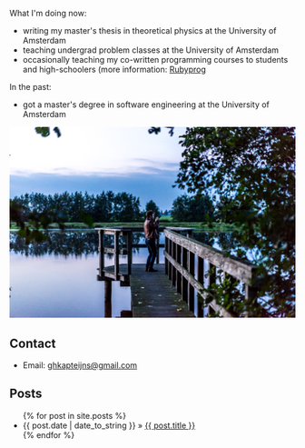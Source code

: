 What I'm doing now:

- writing my master's thesis in theoretical physics at the University of Amsterdam
- teaching undergrad problem classes at the University of Amsterdam
- occasionally teaching my co-written programming courses to students and high-schoolers (more information: [Rubyprog](http://rubyprog.nl/)

In the past:

- got a master's degree in software engineering at the University of Amsterdam

![Geert Kapteijns](/geert2.jpg)

## Contact

- Email: [ghkapteijns@gmail.com](mailto:ghkapteijns@gmail.com)

## Posts
<ul id="blog-posts" class="posts">
{% for post in site.posts %}
  <li><span>{{ post.date | date_to_string }} &raquo;</span>
  <a href="{{ post.url }}">{{ post.title }}</a></li>
{% endfor %}
</ul>
